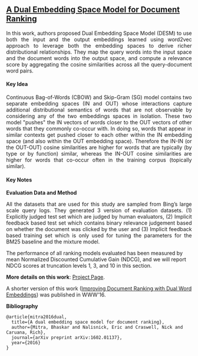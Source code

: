 ## [A Dual Embedding Space Model for Document Ranking](https://arxiv.org/pdf/1602.01137.pdf)

<p align="justify">
In this work, authors proposed Dual Embedding Space Model (DESM) to use both the input and the output embeddings learned using word2vec approach to leverage both the embedding spaces to derive richer distributional relationships. They map the query words into the input space and the document words into the output space, and compute a relevance score by aggregating the cosine similarities across all the query-document word pairs.
<p align="justify">

#### Key Idea

<p align="justify">
Continuous Bag-of-Words (CBOW) and Skip-Gram (SG) model contains two separate embedding spaces (IN and OUT) whose interactions capture additional distributional semantics of words that are not observable by considering any of the two embeddings spaces in isolation. These two model "pushes" the IN vectors of words closer to the OUT vectors of other words that they commonly co-occur with. In doing so, words that appear in similar contexts get pushed closer to each other within the IN embedding space (and also within the OUT embedding space). Therefore the IN-IN (or the OUT-OUT) cosine similarities are higher for words that are typically (by type or by function) similar, whereas the IN-OUT cosine similarities are higher for words that co-occur often in the training corpus (topically similar).
<p align="justify">

#### Key Notes


**Evaluation Data and Method**

<p align="justify">
All the datasets that are used for this study are sampled from Bing’s large scale query logs. They generated 3 version of evaluation datasets. (1) Explicitly judged test set which are judged by human evaluators, (2) Implicit feedback based test set which contains binary relevance judgement based on whether the document was clicked by the user and (3) Implicit feedback based training set which is only used for tuning the parameters for the BM25 baseline and the mixture model.

The performance of all ranking models evaluated has been measured by mean Normalized Discounted Cumulative Gain (NDCG), and we will report NDCG scores at truncation levels 1, 3, and 10 in this section.
<p align="justify">

**More details on this work**: [Project Page](https://www.microsoft.com/en-us/research/project/dual-embedding-space-model-desm/). 

A shorter version of this work ([Improving Document Ranking with Dual Word Embeddings](http://dl.acm.org/citation.cfm?id=2889361)) was published in WWW'16.



**Bibliography**
```
@article{mitra2016dual,
  title={A dual embedding space model for document ranking},
  author={Mitra, Bhaskar and Nalisnick, Eric and Craswell, Nick and Caruana, Rich},
  journal={arXiv preprint arXiv:1602.01137},
  year={2016}
}
```

